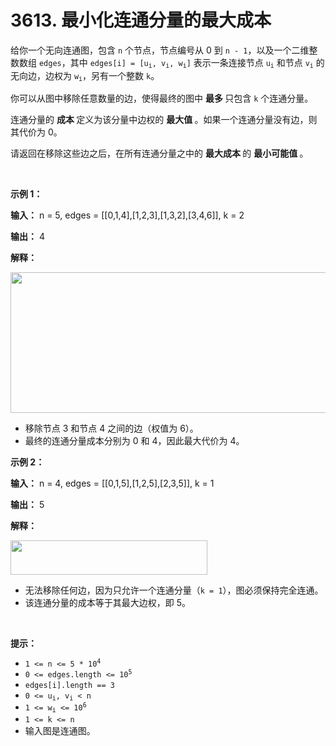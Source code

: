 # 3613. 最小化连通分量的最大成本 

<p data-end="331" data-start="85">给你一个无向连通图，包含 <code data-end="137" data-start="134">n</code> 个节点，节点编号从 0 到 <code data-end="171" data-start="164">n - 1</code>，以及一个二维整数数组 <code data-end="202" data-start="195">edges</code>，其中 <code data-end="234" data-start="209">edges[i] = [u<sub>i</sub>, v<sub>i</sub>, w<sub>i</sub>]</code> 表示一条连接节点 <code data-end="279" data-start="275">u<sub>i</sub></code> 和节点 <code data-end="293" data-start="289">v<sub>i</sub></code> 的无向边，边权为 <code data-end="310" data-start="306">w<sub>i</sub></code>，另有一个整数 <code data-end="330" data-start="327">k</code>。</p>

<p data-end="461" data-start="333">你可以从图中移除任意数量的边，使得最终的图中&nbsp;<strong>最多&nbsp;</strong>只包含 <code data-end="439" data-start="436">k</code> 个连通分量。</p>

<p data-end="589" data-start="463">连通分量的 <strong>成本&nbsp;</strong>定义为该分量中边权的&nbsp;<strong>最大值&nbsp;</strong>。如果一个连通分量没有边，则其代价为 0。</p>

<p data-end="760" data-start="661">请返回在移除这些边之后，在所有连通分量之中的&nbsp;<strong>最大成本&nbsp;</strong>的&nbsp;<strong>最小可能值&nbsp;</strong>。</p>

<p>&nbsp;</p>

<p><strong class="example">示例 1：</strong></p>

<div class="example-block">
<p><strong>输入：</strong> <span class="example-io">n = 5, edges = [[0,1,4],[1,2,3],[1,3,2],[3,4,6]], k = 2</span></p>

<p><strong>输出：</strong> <span class="example-io">4</span></p>

<p><strong>解释：</strong></p>

<p><img alt="" src="https://assets.leetcode.com/uploads/2025/04/19/minimizemaximumm.jpg" style="width: 535px; height: 225px;" /></p>

<ul>
	<li data-end="1070" data-start="1021">移除节点 3 和节点 4 之间的边（权值为 6）。</li>
	<li data-end="1141" data-start="1073">最终的连通分量成本分别为 0 和 4，因此最大代价为 4。</li>
</ul>
</div>

<p><strong class="example">示例 2：</strong></p>

<div class="example-block">
<p><strong>输入：</strong> <span class="example-io">n = 4, edges = [[0,1,5],[1,2,5],[2,3,5]], k = 1</span></p>

<p><strong>输出：</strong> <span class="example-io">5</span></p>

<p><strong>解释：</strong></p>

<p><img alt="" src="https://assets.leetcode.com/uploads/2025/04/19/minmax2.jpg" style="width: 315px; height: 55px;" /></p>

<ul>
	<li data-end="1315" data-start="1251">无法移除任何边，因为只允许一个连通分量（<code>k = 1</code>），图必须保持完全连通。</li>
	<li data-end="1389" data-start="1318">该连通分量的成本等于其最大边权，即 5。</li>
</ul>
</div>

<p>&nbsp;</p>

<p><strong>提示：</strong></p>

<ul>
	<li><code>1 &lt;= n &lt;= 5 * 10<sup>4</sup></code></li>
	<li><code>0 &lt;= edges.length &lt;= 10<sup>5</sup></code></li>
	<li><code>edges[i].length == 3</code></li>
	<li><code>0 &lt;= u<sub>i</sub>, v<sub>i</sub> &lt; n</code></li>
	<li><code>1 &lt;= w<sub>i</sub> &lt;= 10<sup>6</sup></code></li>
	<li><code>1 &lt;= k &lt;= n</code></li>
	<li>输入图是连通图。</li>
</ul>
